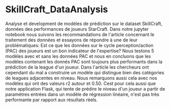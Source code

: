 # SkillCraft_DataAnalysis
Analyse et development de modèles de prédiction sur le dataset SkillCraft, données des performances de joueurs StarCraft.
Dans notre jupyter notebook nous suivons les recommandations de l'article concernant le traitement des données et essayons 
de répondre à une de leur problématiques: Est ce que les données sur le cycle perception/action (PAC) des joueurs est un bon indicateur de l'expertise?
Nous testons 5 modèles avec et sans les données PAC et nous en concluons que les modèles contenant les donnés PAC sont toujours plus 
performants dans la prédiction de la league d'un joueur.
Dans l'article les chercheurs ont cependant du mal a construire un modèle qui distingue bien des catégories de leagues adjacentes en niveau.
Nous remarquons aussi cela avec nos modèles qui ont des valeurs r2 autour et 0.50. 
Cest pour cela aussi que notre application Flask, qui tente de prédire le niveau d'un joueur a partir de paramètres entrées dans un modèle de 
régression linéaire, n'est pas très performante par rapport aux résultats réels.
